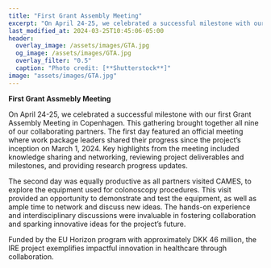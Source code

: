 ```yaml
---
title: "First Grant Assembly Meeting"
excerpt: "On April 24-25, we celebrated a successful milestone with our first Grant Assembly Meeting in Copenhagen."
last_modified_at: 2024-03-25T10:45:06-05:00
header:
  overlay_image: /assets/images/GTA.jpg
  og_image: /assets/images/GTA.jpg
  overlay_filter: "0.5"
  caption: "Photo credit: [**Shutterstock**]"
image: "assets/images/GTA.jpg"
---
```


**First Grant Assmebly Meeting** 

On April 24-25, we celebrated a successful milestone with our first Grant Assembly Meeting in Copenhagen. This gathering brought together all nine of our collaborating partners. The first day featured an official meeting where work package leaders shared their progress since the project’s inception on March 1, 2024. Key highlights from the meeting included knowledge sharing and networking, reviewing project deliverables and milestones, and providing research progress updates.

The second day was equally productive as all partners visited CAMES, to explore the equipment used for colonoscopy procedures. This visit provided an opportunity to demonstrate and test the equipment, as well as ample time to network and discuss new ideas. The hands-on experience and interdisciplinary discussions were invaluable in fostering collaboration and sparking innovative ideas for the project’s future.

Funded by the EU Horizon program with approximately DKK 46 million, the IRE project exemplifies impactful innovation in healthcare through collaboration. 
